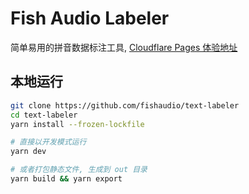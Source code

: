 # Fish Audio Labeler

简单易用的拼音数据标注工具, [Cloudflare Pages 体验地址](https://text-labeler.pages.dev/)

## 本地运行

```bash
git clone https://github.com/fishaudio/text-labeler
cd text-labeler
yarn install --frozen-lockfile

# 直接以开发模式运行
yarn dev

# 或者打包静态文件, 生成到 out 目录
yarn build && yarn export
```
